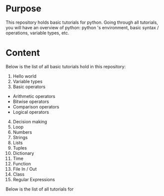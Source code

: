 # Purpose

This repository holds basic tutorials for python. Going through all tutorials, you will have an overview of python: python 's environment, basic syntax / operations, variable types, etc.

# Content

Below is the list of all basic tutorials hold in this repository:
1. Hello world
2. Variable types
3. Basic operators
- Arithmetic operators
- Bitwise operators
- Comparison operators
- Logical operators
4. Decision making
5. Loop
6. Numbers
7. Strings
8. Lists
9. Tuples
10. Dictionary
11. Time
12. Function
13. File In / Out
14. Class
15. Regular Expressions

Below is the list of all tutorials for 
